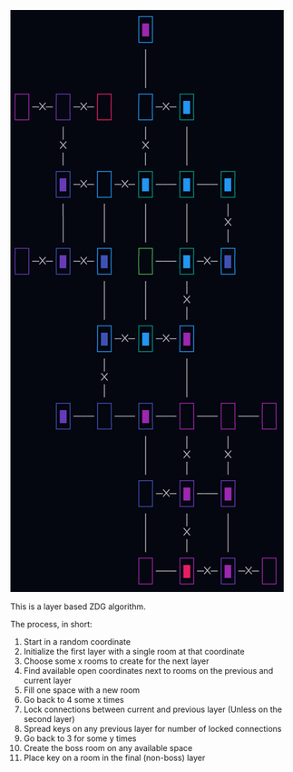 ![screenshot](screenshot.png)

This is a layer based ZDG algorithm.

The process, in short:
1. Start in a random coordinate
2. Initialize the first layer with a single room at that coordinate
3. Choose some x rooms to create for the next layer
4. Find available open coordinates next to rooms on the previous and current layer
5. Fill one space with a new room
6. Go back to 4 some x times
7. Lock connections between current and previous layer (Unless on the second layer)
8. Spread keys on any previous layer for number of locked connections
9. Go back to 3 for some y times
10. Create the boss room on any available space
11. Place key on a room in the final (non-boss) layer
